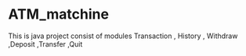# ATM_matchine
This is java project consist of modules Transaction , History , Withdraw ,Deposit ,Transfer ,Quit
